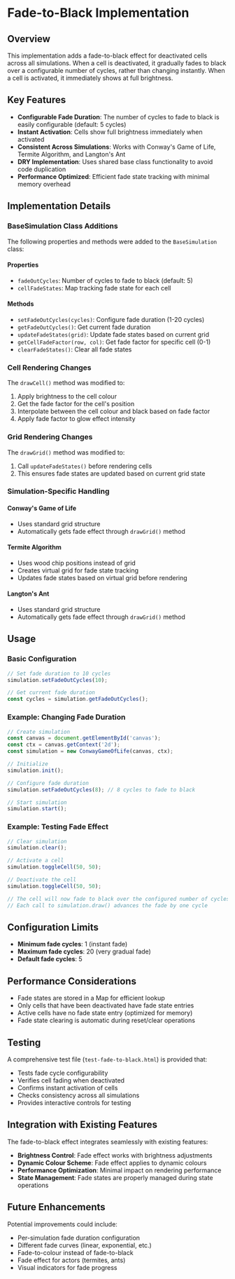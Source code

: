 # Fade-to-Black Implementation

## Overview

This implementation adds a fade-to-black effect for deactivated cells across all simulations. When a cell is deactivated, it gradually fades to black over a configurable number of cycles, rather than changing instantly. When a cell is activated, it immediately shows at full brightness.

## Key Features

- **Configurable Fade Duration**: The number of cycles to fade to black is easily configurable (default: 5 cycles)
- **Instant Activation**: Cells show full brightness immediately when activated
- **Consistent Across Simulations**: Works with Conway's Game of Life, Termite Algorithm, and Langton's Ant
- **DRY Implementation**: Uses shared base class functionality to avoid code duplication
- **Performance Optimized**: Efficient fade state tracking with minimal memory overhead

## Implementation Details

### BaseSimulation Class Additions

The following properties and methods were added to the `BaseSimulation` class:

#### Properties
- `fadeOutCycles`: Number of cycles to fade to black (default: 5)
- `cellFadeStates`: Map tracking fade state for each cell

#### Methods
- `setFadeOutCycles(cycles)`: Configure fade duration (1-20 cycles)
- `getFadeOutCycles()`: Get current fade duration
- `updateFadeStates(grid)`: Update fade states based on current grid
- `getCellFadeFactor(row, col)`: Get fade factor for specific cell (0-1)
- `clearFadeStates()`: Clear all fade states

### Cell Rendering Changes

The `drawCell()` method was modified to:
1. Apply brightness to the cell colour
2. Get the fade factor for the cell's position
3. Interpolate between the cell colour and black based on fade factor
4. Apply fade factor to glow effect intensity

### Grid Rendering Changes

The `drawGrid()` method was modified to:
1. Call `updateFadeStates()` before rendering cells
2. This ensures fade states are updated based on current grid state

### Simulation-Specific Handling

#### Conway's Game of Life
- Uses standard grid structure
- Automatically gets fade effect through `drawGrid()` method

#### Termite Algorithm
- Uses wood chip positions instead of grid
- Creates virtual grid for fade state tracking
- Updates fade states based on virtual grid before rendering

#### Langton's Ant
- Uses standard grid structure
- Automatically gets fade effect through `drawGrid()` method

## Usage

### Basic Configuration

```javascript
// Set fade duration to 10 cycles
simulation.setFadeOutCycles(10);

// Get current fade duration
const cycles = simulation.getFadeOutCycles();
```

### Example: Changing Fade Duration

```javascript
// Create simulation
const canvas = document.getElementById('canvas');
const ctx = canvas.getContext('2d');
const simulation = new ConwayGameOfLife(canvas, ctx);

// Initialize
simulation.init();

// Configure fade duration
simulation.setFadeOutCycles(8); // 8 cycles to fade to black

// Start simulation
simulation.start();
```

### Example: Testing Fade Effect

```javascript
// Clear simulation
simulation.clear();

// Activate a cell
simulation.toggleCell(50, 50);

// Deactivate the cell
simulation.toggleCell(50, 50);

// The cell will now fade to black over the configured number of cycles
// Each call to simulation.draw() advances the fade by one cycle
```

## Configuration Limits

- **Minimum fade cycles**: 1 (instant fade)
- **Maximum fade cycles**: 20 (very gradual fade)
- **Default fade cycles**: 5

## Performance Considerations

- Fade states are stored in a Map for efficient lookup
- Only cells that have been deactivated have fade state entries
- Active cells have no fade state entry (optimized for memory)
- Fade state clearing is automatic during reset/clear operations

## Testing

A comprehensive test file (`test-fade-to-black.html`) is provided that:
- Tests fade cycle configurability
- Verifies cell fading when deactivated
- Confirms instant activation of cells
- Checks consistency across all simulations
- Provides interactive controls for testing

## Integration with Existing Features

The fade-to-black effect integrates seamlessly with existing features:
- **Brightness Control**: Fade effect works with brightness adjustments
- **Dynamic Colour Scheme**: Fade effect applies to dynamic colours
- **Performance Optimization**: Minimal impact on rendering performance
- **State Management**: Fade states are properly managed during state operations

## Future Enhancements

Potential improvements could include:
- Per-simulation fade duration configuration
- Different fade curves (linear, exponential, etc.)
- Fade-to-colour instead of fade-to-black
- Fade effect for actors (termites, ants)
- Visual indicators for fade progress 